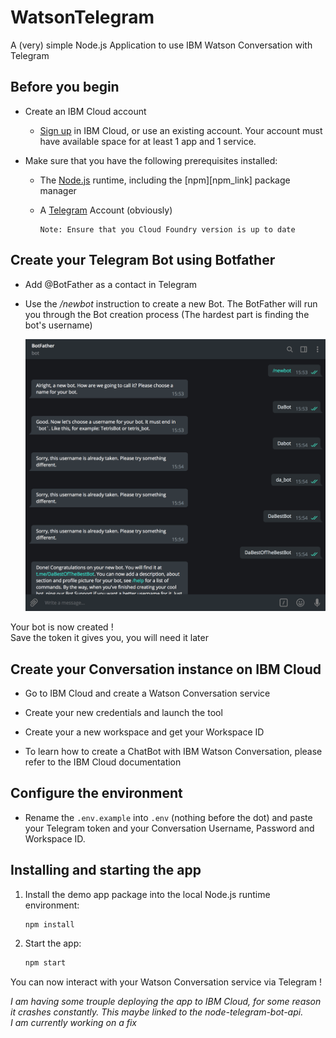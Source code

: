 # WatsonTelegram 

A (very) simple Node.js Application to use IBM Watson Conversation with Telegram

## Before you begin

* Create an IBM Cloud account
    * [Sign up](https://console.ng.bluemix.net/registration/?target=/catalog/%3fcategory=watson) in IBM Cloud, or use an existing account. Your account must have available space for at least 1 app and 1 service.

* Make sure that you have the following prerequisites installed:
    * The [Node.js](https://nodejs.org/#download) runtime, including the [npm][npm_link] package manager
    * A [Telegram](https://telegram.org/) Account (obviously)

          Note: Ensure that you Cloud Foundry version is up to date

## Create your Telegram Bot using Botfather

* Add @BotFather as a contact in Telegram

* Use the */newbot* instruction to create a new Bot. The BotFather will run you through the Bot creation process (The hardest part is finding the bot's username)

    ![BotCreation](images/BotCreation.png)

Your bot is now created !\
Save the token it gives you, you will need it later

## Create your Conversation instance on IBM Cloud

* Go to IBM Cloud and create a Watson Conversation service

* Create your new credentials and launch the tool 

* Create your a new workspace and get your Workspace ID

* To learn how to create a ChatBot with IBM Watson Conversation, please refer to the IBM Cloud documentation


## Configure the environment

* Rename the `.env.example` into `.env` (nothing before the dot) and paste your Telegram token and your Conversation Username, Password and Workspace ID.

## Installing and starting the app

1. Install the demo app package into the local Node.js runtime environment:

    ```bash
    npm install
    ```

1. Start the app:

    ```bash
    npm start
    ```

You can now interact with your Watson Conversation service via Telegram !


*I am having some trouple deploying the app to IBM Cloud, for some reason it crashes constantly. This maybe linked to the node-telegram-bot-api. \
I am currently working on a fix*